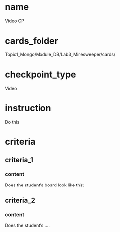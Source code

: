 # name
Video CP              
 
# cards_folder
Topic1_Mongo/Module_DB/Lab3_Minesweeper/cards/

# checkpoint_type
Video

# instruction
Do this

# criteria

## criteria_1

### content
Does the student's board look like this:

## criteria_2

### content
Does the student's ....
